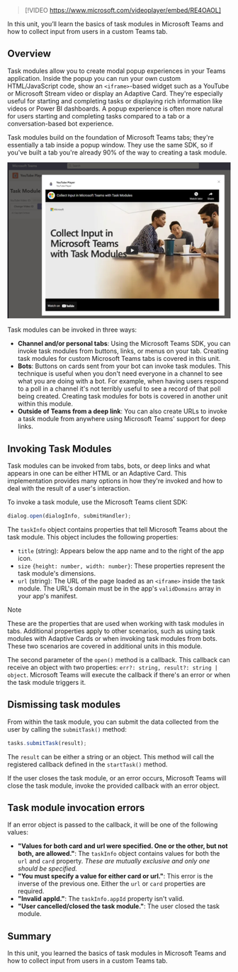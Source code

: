 > [!VIDEO https://www.microsoft.com/videoplayer/embed/RE4OAOL]

In this unit, you’ll learn the basics of task modules in Microsoft Teams and how to collect input from users in a custom Teams tab.

## Overview

Task modules allow you to create modal popup experiences in your Teams application. Inside the popup you can run your own custom HTML/JavaScript code, show an `<iframe>`-based widget such as a YouTube or Microsoft Stream video or display an Adaptive Card. They're especially useful for starting and completing tasks or displaying rich information like videos or Power BI dashboards. A popup experience is often more natural for users starting and completing tasks compared to a tab or a conversation-based bot experience.

Task modules build on the foundation of Microsoft Teams tabs; they're essentially a tab inside a popup window. They use the same SDK, so if you've built a tab you're already 90% of the way to creating a task module.

![Screenshot of the YouTube Player task module.](../media/03-yo-teams-10.png)

Task modules can be invoked in three ways:

- **Channel and/or personal tabs**: Using the Microsoft Teams SDK, you can invoke task modules from buttons, links, or menus on your tab. Creating task modules for custom Microsoft Teams tabs is covered in this unit.
- **Bots**: Buttons on cards sent from your bot can invoke task modules. This technique is useful when you don't need everyone in a channel to see what you are doing with a bot. For example, when having users respond to a poll in a channel it's not terribly useful to see a record of that poll being created. Creating task modules for bots is covered in another unit within this module.
- **Outside of Teams from a deep link**: You can also create URLs to invoke a task module from anywhere using Microsoft Teams' support for deep links.

## Invoking Task Modules

Task modules can be invoked from tabs, bots, or deep links and what appears in one can be either HTML or an Adaptive Card. This implementation provides many options in how they're invoked and how to deal with the result of a user's interaction.

To invoke a task module, use the Microsoft Teams client SDK:

```javascript
dialog.open(dialogInfo, submitHandler);
```

The `taskInfo` object contains properties that tell Microsoft Teams about the task module. This object includes the following properties:

- `title` (string): Appears below the app name and to the right of the app icon.
- `size` `{height: number, width: number}`: These properties represent the task module's dimensions.
- `url` (string): The URL of the page loaded as an `<iframe>` inside the task module. The URL's domain must be in the app's `validDomains` array in your app's manifest.

> [!NOTE]
> These are the properties that are used when working with task modules in tabs. Additional properties apply to other scenarios, such as using task modules with Adaptive Cards or when invoking task modules from bots. These two scenarios are covered in additional units in this module.

The second parameter of the `open()` method is a callback. This callback can receive an object with two properties: `err?: string, result?: string | object`. Microsoft Teams will execute the callback if there's an error or when the task module triggers it.

## Dismissing task modules

From within the task module, you can submit the data collected from the user by calling the `submitTask()` method:

```javascript
tasks.submitTask(result);
```

The `result` can be either a string or an object. This method will call the registered callback defined in the `startTask()` method.

If the user closes the task module, or an error occurs, Microsoft Teams will close the task module, invoke the provided callback with an error object.

## Task module invocation errors

If an error object is passed to the callback, it will be one of the following values:

- **"Values for both card and url were specified. One or the other, but not both, are allowed."**: The `taskInfo` object contains values for both the `url` and `card` property. *These are mutually exclusive and only one should be specified.*
- **"You must specify a value for either card or url."**: This error is the inverse of the previous one. Either the `url` or `card` properties are required.
- **"Invalid appId."**: The `taskInfo.appId` property isn't valid.
- **"User cancelled/closed the task module."**: The user closed the task module.

## Summary

In this unit, you learned the basics of task modules in Microsoft Teams and how to collect input from users in a custom Teams tab.
